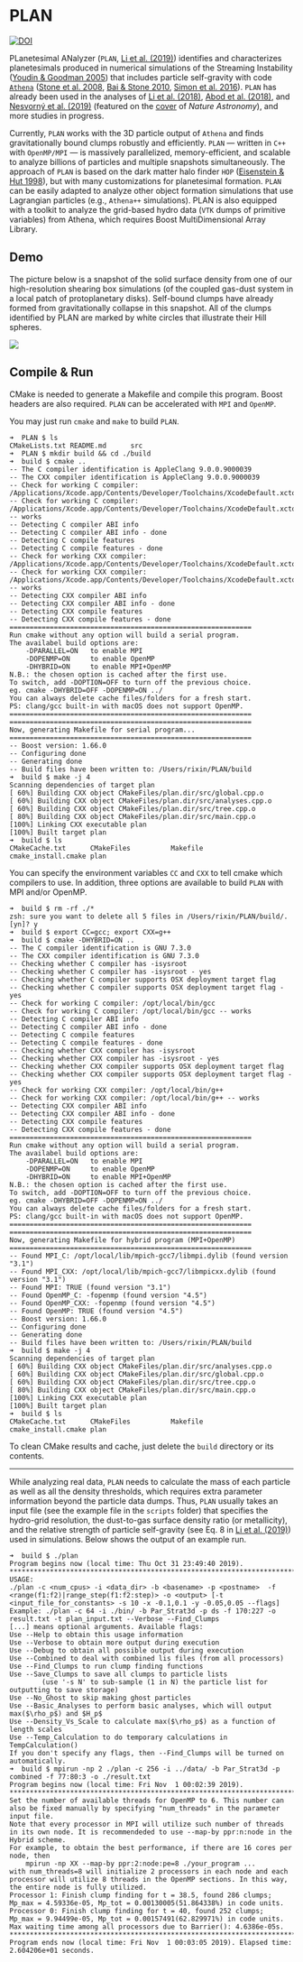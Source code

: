# PLAN

[![DOI](https://zenodo.org/badge/53685063.svg)](https://zenodo.org/badge/latestdoi/53685063)

PLanetesimal ANalyzer (`PLAN`, [Li et al. (2019)](https://doi.org/10.3847/1538-4357/ab480d)) identifies and characterizes planetesimals produced in numerical simulations of the Streaming Instability ([Youdin & Goodman 2005](https://doi.org/10.1086/426895)) that includes particle self-gravity with code [`Athena`](https://github.com/PrincetonUniversity/Athena-Cversion) ([Stone et al. 2008](https://doi.org/10.1086/588755), [Bai & Stone 2010](https://doi.org/10.1088/0067-0049/190/2/297), [Simon et al. 2016](https://doi.org/10.3847/0004-637X/822/1/55)).  `PLAN`  has already been used in the analyses of [Li et al. (2018)](https://doi.org/10.3847/1538-4357/aaca99), [Abod et al. (2018)](https://doi.org/10.3847/1538-4357/ab40a3), and [Nesvorný et al. (2019)](https://doi.org/10.1038/s41550-019-0806-z) (featured on the [cover](https://www.nature.com/natastron/volumes/3/issues/9) of *Nature Astronomy*), and more studies in progress.

Currently, `PLAN` works with the 3D particle output of `Athena` and finds gravitationally bound clumps robustly and efficiently.  `PLAN` — written in `C++` with `OpenMP/MPI` — is massively parallelized, memory-efficient, and scalable to analyze billions of particles and multiple snapshots simultaneously.  The approach of `PLAN` is based on the dark matter halo finder `HOP` ([Eisenstein & Hut 1998](https://doi.org/10.1086/305535)), but with many customizations for planetesimal formation.  `PLAN` can be easily adapted to analyze other object formation simulations that use Lagrangian particles (e.g., `Athena++` simulations). PLAN is also equipped with a toolkit to analyze the grid-based hydro data (`VTK` dumps of primitive variables) from Athena, which requires Boost MultiDimensional Array Library.

## Demo

The picture below is a snapshot of the solid surface density from one of our high-resolution shearing box simulations (of the coupled gas-dust system in a local patch of protoplanetary disks). Self-bound clumps have already formed from gravitationally collapse in this snapshot. All of the clumps identified by PLAN are marked by white circles that illustrate their Hill spheres.

![](Demo4Readme.jpg)

## Compile & Run
CMake is needed to generate a Makefile and compile this program. Boost headers are also required. `PLAN` can be accelerated with `MPI` and `OpenMP`.

You may just run `cmake` and `make` to build `PLAN`.

```shell
➜  PLAN $ ls
CMakeLists.txt README.md      src
➜  PLAN $ mkdir build && cd ./build
➜  build $ cmake ..
-- The C compiler identification is AppleClang 9.0.0.9000039
-- The CXX compiler identification is AppleClang 9.0.0.9000039
-- Check for working C compiler: /Applications/Xcode.app/Contents/Developer/Toolchains/XcodeDefault.xctoolchain/usr/bin/cc
-- Check for working C compiler: /Applications/Xcode.app/Contents/Developer/Toolchains/XcodeDefault.xctoolchain/usr/bin/cc -- works
-- Detecting C compiler ABI info
-- Detecting C compiler ABI info - done
-- Detecting C compile features
-- Detecting C compile features - done
-- Check for working CXX compiler: /Applications/Xcode.app/Contents/Developer/Toolchains/XcodeDefault.xctoolchain/usr/bin/c++
-- Check for working CXX compiler: /Applications/Xcode.app/Contents/Developer/Toolchains/XcodeDefault.xctoolchain/usr/bin/c++ -- works
-- Detecting CXX compiler ABI info
-- Detecting CXX compiler ABI info - done
-- Detecting CXX compile features
-- Detecting CXX compile features - done
============================================================
Run cmake without any option will build a serial program.
The availabel build options are:
    -DPARALLEL=ON   to enable MPI
    -DOPENMP=ON     to enable OpenMP
    -DHYBRID=ON     to enable MPI+OpenMP
N.B.: the chosen option is cached after the first use.
To switch, add -DOPTION=OFF to turn off the previous choice.
eg. cmake -DHYBRID=OFF -DOPENMP=ON ../
You can always delete cache files/folders for a fresh start.
PS: clang/gcc built-in with macOS does not support OpenMP.
============================================================
============================================================
Now, generating Makefile for serial program...
============================================================
-- Boost version: 1.66.0
-- Configuring done
-- Generating done
-- Build files have been written to: /Users/rixin/PLAN/build
➜  build $ make -j 4
Scanning dependencies of target plan
[ 60%] Building CXX object CMakeFiles/plan.dir/src/global.cpp.o
[ 60%] Building CXX object CMakeFiles/plan.dir/src/analyses.cpp.o
[ 60%] Building CXX object CMakeFiles/plan.dir/src/tree.cpp.o
[ 80%] Building CXX object CMakeFiles/plan.dir/src/main.cpp.o
[100%] Linking CXX executable plan
[100%] Built target plan
➜  build $ ls
CMakeCache.txt      CMakeFiles          Makefile            cmake_install.cmake plan
```

You can specify the environment variables `CC` and `CXX` to tell cmake which compilers to use. In addition, three options are available to build `PLAN` with MPI and/or OpenMP.

```shell
➜  build $ rm -rf ./*
zsh: sure you want to delete all 5 files in /Users/rixin/PLAN/build/. [yn]? y
➜  build $ export CC=gcc; export CXX=g++
➜  build $ cmake -DHYBRID=ON ..
-- The C compiler identification is GNU 7.3.0
-- The CXX compiler identification is GNU 7.3.0
-- Checking whether C compiler has -isysroot
-- Checking whether C compiler has -isysroot - yes
-- Checking whether C compiler supports OSX deployment target flag
-- Checking whether C compiler supports OSX deployment target flag - yes
-- Check for working C compiler: /opt/local/bin/gcc
-- Check for working C compiler: /opt/local/bin/gcc -- works
-- Detecting C compiler ABI info
-- Detecting C compiler ABI info - done
-- Detecting C compile features
-- Detecting C compile features - done
-- Checking whether CXX compiler has -isysroot
-- Checking whether CXX compiler has -isysroot - yes
-- Checking whether CXX compiler supports OSX deployment target flag
-- Checking whether CXX compiler supports OSX deployment target flag - yes
-- Check for working CXX compiler: /opt/local/bin/g++
-- Check for working CXX compiler: /opt/local/bin/g++ -- works
-- Detecting CXX compiler ABI info
-- Detecting CXX compiler ABI info - done
-- Detecting CXX compile features
-- Detecting CXX compile features - done
============================================================
Run cmake without any option will build a serial program.
The availabel build options are:
    -DPARALLEL=ON   to enable MPI
    -DOPENMP=ON     to enable OpenMP
    -DHYBRID=ON     to enable MPI+OpenMP
N.B.: the chosen option is cached after the first use.
To switch, add -DOPTION=OFF to turn off the previous choice.
eg. cmake -DHYBRID=OFF -DOPENMP=ON ../
You can always delete cache files/folders for a fresh start.
PS: clang/gcc built-in with macOS does not support OpenMP.
============================================================
============================================================
Now, generating Makefile for hybrid program (MPI+OpenMP)
============================================================
-- Found MPI_C: /opt/local/lib/mpich-gcc7/libmpi.dylib (found version "3.1")
-- Found MPI_CXX: /opt/local/lib/mpich-gcc7/libmpicxx.dylib (found version "3.1")
-- Found MPI: TRUE (found version "3.1")
-- Found OpenMP_C: -fopenmp (found version "4.5")
-- Found OpenMP_CXX: -fopenmp (found version "4.5")
-- Found OpenMP: TRUE (found version "4.5")
-- Boost version: 1.66.0
-- Configuring done
-- Generating done
-- Build files have been written to: /Users/rixin/PLAN/build
➜  build $ make -j 4
Scanning dependencies of target plan
[ 60%] Building CXX object CMakeFiles/plan.dir/src/analyses.cpp.o
[ 60%] Building CXX object CMakeFiles/plan.dir/src/global.cpp.o
[ 60%] Building CXX object CMakeFiles/plan.dir/src/tree.cpp.o
[ 80%] Building CXX object CMakeFiles/plan.dir/src/main.cpp.o
[100%] Linking CXX executable plan
[100%] Built target plan
➜  build $ ls
CMakeCache.txt      CMakeFiles          Makefile            cmake_install.cmake plan
```

To clean CMake results and cache, just delete the `build` directory or its contents.

---

While analyzing real data, `PLAN` needs to calculate the mass of each particle as well as all the density thresholds, which requires extra parameter information beyond the particle data dumps.  Thus, `PLAN` usually takes an input file (see the example file in the `scripts` folder) that specifies the hydro-grid resolution, the dust-to-gas surface density ratio (or metallicity), and the relative strength of particle self-gravity (see Eq. 8 in [Li et al. (2019)](https://arxiv.org/abs/1906.09261)) used in simulations.  Below shows the output of an example run.

```shell
➜  build $ ./plan
Program begins now (local time: Thu Oct 31 23:49:40 2019).
*******************************************************************************
USAGE:
./plan -c <num_cpus> -i <data_dir> -b <basename> -p <postname>  -f <range(f1:f2)|range_step(f1:f2:step)> -o <output> [-t <input_file_for_constants> -s 10 -x -0.1,0.1 -y -0.05,0.05 --flags]
Example: ./plan -c 64 -i ./bin/ -b Par_Strat3d -p ds -f 170:227 -o result.txt -t plan_input.txt --Verbose --Find_Clumps
[...] means optional arguments. Available flags:
Use --Help to obtain this usage information
Use --Verbose to obtain more output during execution
Use --Debug to obtain all possible output during execution
Use --Combined to deal with combined lis files (from all processors)
Use --Find_Clumps to run clump finding functions
Use --Save_Clumps to save all clumps to particle lists
        (use '-s N' to sub-sample (1 in N) the particle list for outputting to save storage)
Use --No_Ghost to skip making ghost particles
Use --Basic_Analyses to perform basic analyses, which will output max($\rho_p$) and $H_p$
Use --Density_Vs_Scale to calculate max($\rho_p$) as a function of length scales
Use --Temp_Calculation to do temporary calculations in TempCalculation()
If you don't specify any flags, then --Find_Clumps will be turned on automatically.
➜  build $ mpirun -np 2 ./plan -c 256 -i ../data/ -b Par_Strat3d -p combined -f 77:80:3 -o ./result.txt
Program begins now (local time: Fri Nov  1 00:02:39 2019).
*******************************************************************************
Set the number of available threads for OpenMP to 6. This number can also be fixed manually by specifying "num_threads" in the parameter input file. 
Note that every processor in MPI will utilize such number of threads in its own node. It is recommendeded to use --map-by ppr:n:node in the Hybrid scheme. 
For example, to obtain the best performance, if there are 16 cores per node, then
	mpirun -np XX --map-by ppr:2:node:pe=8 ./your_program ...
with num_threads=8 will initialize 2 processors in each node and each processor will utilize 8 threads in the OpenMP sections. In this way, the entire node is fully utilized.
Processor 1: Finish clump finding for t = 38.5, found 286 clumps;  Mp_max = 4.59336e-05, Mp_tot = 0.00130005(51.864338%) in code units.
Processor 0: Finish clump finding for t = 40, found 252 clumps;  Mp_max = 9.94499e-05, Mp_tot = 0.00157491(62.829971%) in code units.
Max waiting time among all processors due to Barrier(): 4.6386e-05s.
*******************************************************************************
Program ends now (local time: Fri Nov  1 00:03:05 2019). Elapsed time: 2.604206e+01 seconds.
```


